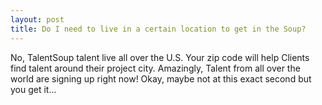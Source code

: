```yaml
---
layout: post
title: Do I need to live in a certain location to get in the Soup?
---
```

<p>No, TalentSoup talent live all over the U.S. Your zip code will help Clients find talent around their project city. Amazingly, Talent from all over the world are signing up right now! Okay, maybe not at this exact second but you get it...</p>
